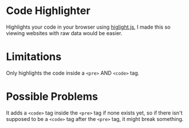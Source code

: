 # Code Highlighter

Highlights your code in your browser using <a href="https://highlightjs.org/">higlight.js</a>,
I made this so viewing websites with raw data would be easier.

# Limitations

Only highlights the code inside a ```<pre>``` AND ```<code>``` tag.

# Possible Problems

It adds a ```<code>``` tag inside the ```<pre>``` tag if none exists yet, so if there isn't supposed to be a ```<code>``` tag after the ```<pre>``` tag, it might break something.
